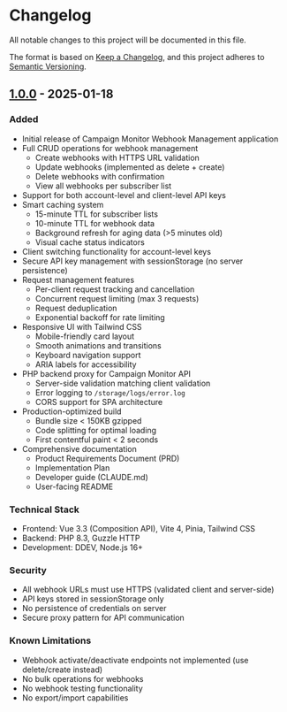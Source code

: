 # Changelog

All notable changes to this project will be documented in this file.

The format is based on [Keep a Changelog](https://keepachangelog.com/en/1.0.0/),
and this project adheres to [Semantic Versioning](https://semver.org/spec/v2.0.0.html).

## [1.0.0] - 2025-01-18

### Added
- Initial release of Campaign Monitor Webhook Management application
- Full CRUD operations for webhook management
  - Create webhooks with HTTPS URL validation
  - Update webhooks (implemented as delete + create)
  - Delete webhooks with confirmation
  - View all webhooks per subscriber list
- Support for both account-level and client-level API keys
- Smart caching system
  - 15-minute TTL for subscriber lists
  - 10-minute TTL for webhook data
  - Background refresh for aging data (>5 minutes old)
  - Visual cache status indicators
- Client switching functionality for account-level keys
- Secure API key management with sessionStorage (no server persistence)
- Request management features
  - Per-client request tracking and cancellation
  - Concurrent request limiting (max 3 requests)
  - Request deduplication
  - Exponential backoff for rate limiting
- Responsive UI with Tailwind CSS
  - Mobile-friendly card layout
  - Smooth animations and transitions
  - Keyboard navigation support
  - ARIA labels for accessibility
- PHP backend proxy for Campaign Monitor API
  - Server-side validation matching client validation
  - Error logging to `/storage/logs/error.log`
  - CORS support for SPA architecture
- Production-optimized build
  - Bundle size < 150KB gzipped
  - Code splitting for optimal loading
  - First contentful paint < 2 seconds
- Comprehensive documentation
  - Product Requirements Document (PRD)
  - Implementation Plan
  - Developer guide (CLAUDE.md)
  - User-facing README

### Technical Stack
- Frontend: Vue 3.3 (Composition API), Vite 4, Pinia, Tailwind CSS
- Backend: PHP 8.3, Guzzle HTTP
- Development: DDEV, Node.js 16+

### Security
- All webhook URLs must use HTTPS (validated client and server-side)
- API keys stored in sessionStorage only
- No persistence of credentials on server
- Secure proxy pattern for API communication

### Known Limitations
- Webhook activate/deactivate endpoints not implemented (use delete/create instead)
- No bulk operations for webhooks
- No webhook testing functionality
- No export/import capabilities

[1.0.0]: https://github.com/your-org/campaign-monitor-webhook-ui/releases/tag/v1.0.0